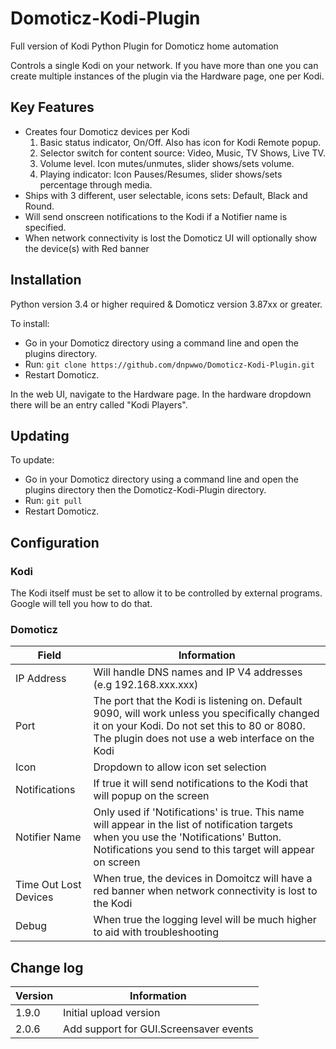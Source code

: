 # Domoticz-Kodi-Plugin
Full version of Kodi Python Plugin for Domoticz home automation

Controls a single Kodi on your network.  If you have more than one you can create multiple instances of the plugin via the Hardware page, one per Kodi.

## Key Features

* Creates four Domoticz devices per Kodi
  1. Basic status indicator, On/Off. Also has icon for Kodi Remote popup.
  2. Selector switch for content source: Video, Music, TV Shows, Live TV.
  3. Volume level.  Icon mutes/unmutes, slider shows/sets volume.
  4. Playing indicator: Icon Pauses/Resumes, slider shows/sets percentage through media.
* Ships with 3 different, user selectable, icons sets: Default, Black and Round.
* Will send onscreen notifications to the Kodi if a Notifier name is specified.
* When network connectivity is lost the Domoticz UI will optionally show the device(s) with Red banner

## Installation

Python version 3.4 or higher required & Domoticz version 3.87xx or greater.

To install:
* Go in your Domoticz directory using a command line and open the plugins directory.
* Run: ```git clone https://github.com/dnpwwo/Domoticz-Kodi-Plugin.git```
* Restart Domoticz.

In the web UI, navigate to the Hardware page.  In the hardware dropdown there will be an entry called "Kodi Players".

## Updating

To update:
* Go in your Domoticz directory using a command line and open the plugins directory then the Domoticz-Kodi-Plugin directory.
* Run: ```git pull```
* Restart Domoticz.

## Configuration

### Kodi

The Kodi itself must be set to allow it to be controlled by external programs. Google will tell you how to do that.

### Domoticz

| Field | Information|
| ----- | ---------- |
| IP Address | Will handle DNS names and IP V4 addresses (e.g 192.168.xxx.xxx) |
| Port | The port that the Kodi is listening on. Default 9090, will work unless you specifically changed it on your Kodi.  Do not set this to 80 or 8080. The plugin does not use a web interface on the Kodi |
| Icon | Dropdown to allow icon set selection |
| Notifications | If true it will send notifications to the Kodi that will popup on the screen |
| Notifier Name | Only used if 'Notifications' is true. This name will appear in the list of notification targets when you use the 'Notifications' Button. Notifications you send to this target will appear on screen |
| Time Out Lost Devices | When true, the devices in Domoitcz will have a red banner when network connectivity is lost to the Kodi |
| Debug | When true the logging level will be much higher to aid with troubleshooting |

## Change log

| Version | Information|
| ----- | ---------- |
| 1.9.0 | Initial upload version |
| 2.0.6 | Add support for GUI.Screensaver events |
